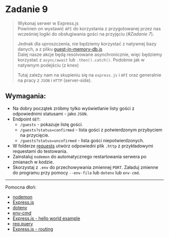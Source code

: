 # Zadanie 9

> Wykonaj serwer w Express.js  
> Powinien on wystawić `API` do korzystania z przygotowanej przez nas wcześniej logiki do obsługiwania gości na przyjęciu (_#Zadanie 7_).
> 
> Jednak dla uproszczenia, nie będziemy korzystać z natywnej bazy danych, a z pliku [guest-in-memory-db.js](./db/quest-in-memory-db.js)  
> Dalej nasze akcje będą resolvowane asynchronicznie, więc będziemy korzystać z `async/await` lub `.then().catch()`. Podobnie jak w natywnym podejściu (z knex)
> 
> Tutaj zależy nam na skupieniu się na `express.js` i `API` oraz generalnie na pracy z `JSON` i `HTTP` (server-side).


## Wymagania:
- Na dobry początek zróbmy tylko wyświetlanie listy gości z odpowiednimi statusami - jako `JSON`.
- Endpoint `GET`:
    - `/guests` - pokazuje listę gości.
    - `/guests?status=confirmed` - lista gości z potwierdzonym przybyciem na przycięcie.
  - `/guests?status=uncofirmed` - lista gości niepotwierdzonych.
- W folderze [requests](./requests) utwórz odpowiedni plik `.http` z przykładowymi requestami do testowania.
- Zainstaluj `nodemon` do automatycznego restartowania serwera po zmianach w kodzie.
- Skorzystaj z `.env` do przechowywania zmiennej `PORT`. Załaduj zmienne do programu przy pomocy `--env-file` lub `dotenv` lub `env-cmd`.

----
Pomocna dłoń:

- [nodemon](https://www.npmjs.com/package/nodemon)
- [Express.js](https://expressjs.com/)
- [dotenv](https://www.npmjs.com/package/dotenv)
- [env-cmd](https://www.npmjs.com/package/env-cmd)
- [Express.js - hello world example](https://expressjs.com/en/starter/hello-world.html)
- [req.query](https://expressjs.com/en/api.html#req.query)
- [Express.js - routing](https://expressjs.com/en/guide/routing.html)